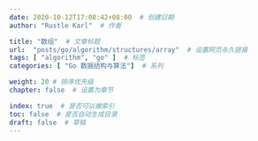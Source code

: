```yaml
---
date: 2020-10-12T17:08:42+08:00  # 创建日期
author: "Rustle Karl"  # 作者

title: "数组"  # 文章标题
url:  "posts/go/algorithm/structures/array"  # 设置网页永久链接
tags: [ "algorithm", "go" ]  # 标签
categories: [ "Go 数据结构与算法"]  # 系列

weight: 20 # 排序优先级
chapter: false  # 设置为章节

index: true  # 是否可以被索引
toc: false  # 是否自动生成目录
draft: false  # 草稿
---
```


```go

```
